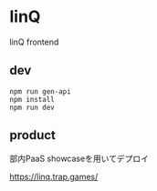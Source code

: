 # linQ

linQ frontend

## dev

```
npm run gen-api
npm install
npm run dev
```

## product

部内PaaS showcaseを用いてデプロイ

https://linq.trap.games/

